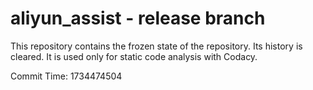 # aliyun_assist - release branch

This repository contains the frozen state of the repository.
Its history is cleared. It is used only for static code
analysis with Codacy.

Commit Time: 1734474504